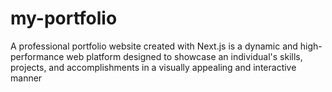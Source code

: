 # my-portfolio
A professional portfolio website created with Next.js is a dynamic and high-performance web platform designed to showcase an individual's skills, projects, and accomplishments in a visually appealing and interactive manner
